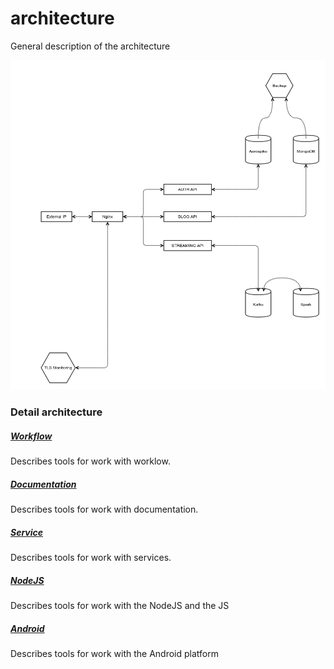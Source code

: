 # architecture
General description of the architecture

![architecture](./images/architecture.png)

### Detail architecture

##### [Workflow](./Workflow.md)
Describes tools for work with worklow.

##### [Documentation](./Documentation.md)
Describes tools for work with documentation.

##### [Service](./Service.md)
Describes tools for work with services.

##### [NodeJS](./NodeJS.md)
Describes tools for work with the NodeJS and the JS

##### [Android](./Android.md)
Describes tools for work with the Android platform
